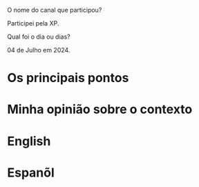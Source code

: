 O nome do canal que participou?

Participei pela XP.

Qual foi o dia ou dias?

04 de Julho em 2024.

# Os principais pontos




# Minha opinião sobre o contexto



#  English 




# Espanõl
